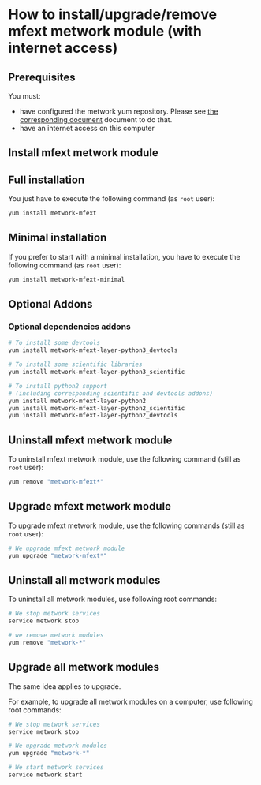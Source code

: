 # How to install/upgrade/remove mfext metwork module (with internet access)

[//]: # (automatically generated from https://github.com/metwork-framework/resources/blob/master/cookiecutter/_%7B%7Bcookiecutter.repo%7D%7D/.metwork-framework/install_a_metwork_package.md)

## Prerequisites

You must:

- have configured the metwork yum repository. Please see [the corresponding document](configure_metwork_repo.md) document to do that.
- have an internet access on this computer

## Install mfext metwork module

## Full installation

You just have to execute the following command (as `root` user):

```bash
yum install metwork-mfext
```

## Minimal installation

If you prefer to start with a minimal installation, you have to execute the following command
(as `root` user):

```bash
yum install metwork-mfext-minimal
```

## Optional Addons

### Optional dependencies addons

```bash
# To install some devtools
yum install metwork-mfext-layer-python3_devtools

# To install some scientific libraries
yum install metwork-mfext-layer-python3_scientific

# To install python2 support
# (including corresponding scientific and devtools addons)
yum install metwork-mfext-layer-python2
yum install metwork-mfext-layer-python2_scientific
yum install metwork-mfext-layer-python2_devtools
```







## Uninstall mfext metwork module


To uninstall mfext metwork module, use the following command (still as `root` user):



```bash
yum remove "metwork-mfext*"
```

## Upgrade mfext metwork module

To upgrade mfext metwork module, use the following commands (still as `root` user):



```bash
# We upgrade mfext metwork module
yum upgrade "metwork-mfext*"
```



## Uninstall all metwork modules

To uninstall all metwork modules, use following root commands:

```bash
# We stop metwork services
service metwork stop

# we remove metwork modules
yum remove "metwork-*"
```

## Upgrade all metwork modules

The same idea applies to upgrade.

For example, to upgrade all metwork modules on a computer, use following root commands:

```bash
# We stop metwork services
service metwork stop

# We upgrade metwork modules
yum upgrade "metwork-*"

# We start metwork services
service metwork start
```
